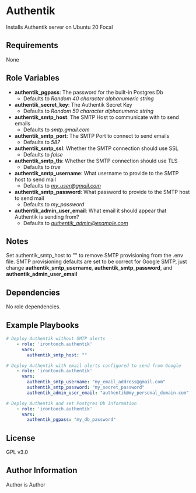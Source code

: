 Authentik
=========

Installs Authentik server on Ubuntu 20 Focal

Requirements
------------

None

Role Variables
--------------

- **authentik_pgpass**: The password for the built-in Postgres Db
  - Defaults to *Random 40 character alphanumeric string*
- **authentik_secret_key**: The Authentik Secret Key
  - Defaults to *Random 50 character alphanumeric string*
- **authentik_smtp_host**: The SMTP Host to communicate with to send emails
  - Defaults to *smtp.gmail.com*
- **authentik_smtp_port**: The SMTP Port to connect to send emails
  - Defaults to *587*
- **authentik_smtp_ssl**: Whether the SMTP connection should use SSL
  - Defaults to *false*
- **authentik_smtp_tls**: Whether the SMTP connection should use TLS
  - Defaults to *true*
- **authentik_smtp_username**: What username to provide to the SMTP host to send mail
  - Defaults to *my_user@gmail.com*
- **authentik_smtp_password**: What password to provide to the SMTP host to send mail
  - Defaults to *my_password*
- **authentik_admin_user_email**: What email it should appear that Authentik is sending from?
  - Defaults to *authentik_admin@example.com*

Notes
-----------
Set authentik_smtp_host to "" to remove SMTP provisioning from the .env file. SMTP provisioning defaults are set to be correct for Google SMTP, just change **authentik_smtp_username**, **authentik_smtp_password**, and **authentik_admin_user_email**

Dependencies
------------

No role dependencies.

Example Playbooks
----------------

```yaml
# Deploy Authentik without SMTP alerts
    - role: 'irontooch.authentik'
      vars:
        authentik_smtp_host: ""
```

```yaml
# Deploy Authentik with email alerts configured to send from Google
    - role: 'irontooch.authentik'
      vars:
        authentik_smtp_username: "my_email_address@gmail.com"
        authentik_smtp_password: "my_secret_password"
        authentik_admin_user_email: "authentik@my_personal_domain.com"
```

```yaml
# Deploy Authentik and set Postgres Db Information
    - role: 'irontooch.authentik'
      vars:
        authentik_pgpass: "my_db_password"
```

License
-------

GPL v3.0

Author Information
------------------

Author is Author
